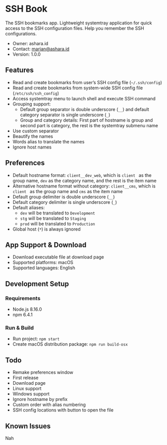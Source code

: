 # SSH Book
The SSH bookmarks app. Lightweight systemtray application for quick access to the SSH configuration files. Help you remember the SSH configurations.
* Owner: ashara.id
* Contact: marjan@ashara.id
* Version: 1.0.0

## Features
* Read and create bookmarks from user’s SSH config file (`~/.ssh/config`)
* Read and create bookmarks from system-wide SSH config file (`/etc/ssh/ssh_config`)
* Access systemtray menu to launch shell and execute SSH command
* Grouping support:
    * Default group separator is double underscore (`__`) and default category separator is single underscore (`_`)
    * Group and category details: First part of hostname is group and second part is category, the rest is the systemtray submenu name
* Use custom separator
* Beautify the names
* Words alias to translate the names
* Ignore host names

## Preferences
* Default hostname format: `client__dev_web`, which is `client ` as the group name, `dev` as the category name, and the rest is the item name
* Alternative hostname format without category: `client__cms`, which is `client ` as the group name and `cms` as the item name
* Default group delimiter is double underscore (`__`)
* Default category delimiter is single underscore (`_`)
* Default aliases:
    * `dev` will be translated to `Development`
    * `stg` will be translated to `Staging`
    * `prod` will be translated to `Production`
* Global host (`*`) is always ignored

## App Support & Download
* Download executable file at download page
* Supported platforms: macOS
* Supported languages: English

## Development Setup
### Requirements
* Node.js 8.16.0
* npm 6.4.1

### Run & Build
* Run project: `npm start`
* Create macOS distribution package: `npm run build-osx`

## Todo
* Remake preferences window
* First release
* Download page
* Linux support
* Windows support
* Ignore hostname by prefix
* Custom order with alias numbering
* SSH config locations with button to open the file

## Known Issues
Nah
